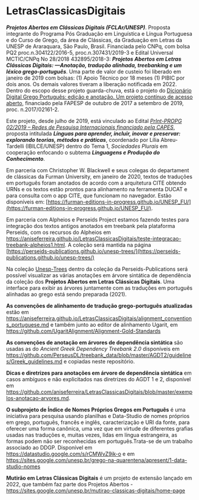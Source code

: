 # LetrasClassicasDigitais
***Projetos Abertos em Clássicas Digitais (FCLAr/UNESP)***. Proposta integrante do Programa Pós Graduação em Linguística e Língua Portuguesa e do Curso de  Grego, da área de Clássicas, da Graduação em Letras da UNESP de Araraquara, São Paulo, Brasil. Financiada pelo CNPq, com bolsa PQ2 proc.n.304122/2016-5, proc.n.307431/2019-3 e Edital Universal MCTIC/CNPq No 28/2018 432895/2018-3: **_Projetos Abertos em Letras Clássicas Digitais: —Anotação, tradução alinhada, treebanking e um léxico grego-português_**. Uma parte de valor de custeio foi liberado em janeiro de 2019 com bolsas: (1) Apoio Técnico por 18 meses (1) PIBIC por dois anos. Os demais valores tiveram a liberação notificada em 2022. Dentro do escopo desse projeto guarda-chuva, está o projeto do [Dicionário Digital Grego Português: edição e anotação. Um projeto contínuo de acesso aberto](https://aniseferreira.github.io/Grc-Por-DigDict), financiado pela FAPESP de outubro de 2017 a setembro de 2019, proc. n.2017/02161-2.


Este projeto, desde julho de 2019, está vinculado ao Edital [*PrInt-PROPG 02/2019 – Redes de Pesquisa Internacionais financiado pela CAPES*](https://www2.unesp.br/portal#!/propg/projetos-internacionais/editais-print/abertos/),  proposta intitulada ***Línguas para aprender, incluir, inovar e preservar: explorando teorias, métodos e práticas***,  coordenado por Lília Abreu-Tardelli (IBILCE/UNESP) dentro do Tema 1, _*Sociedades Plurais*_ em cooperação enfocando o subtema _**Linguagens e Produção do Conhecimento**_.

Em parceria com Christopher W. Blackwell e seus colegas do departament de clássicas da Furman University, em janeiro de 2020, textos de traduções em português foram anotados de acordo com a arquitetura CITE obtendo URNs e os textos estão prontos para alinhamento na ferramenta DUCAT e para consulta com o app CITE, que funcionam no navegador. Estão disponíveis em: [https://furman-editions-in-progress.github.io/UNESP_FU/](https://furman-editions-in-progress.github.io/UNESP_FU/). 

Em parceria com Alpheios e Perseids Project estamos fazendo testes para integração dos textos antigos anotados em treebank pela plataforma Perseids, com os recursos do Alpheios em https://aniseferreira.github.io/LetrasClassicasDigitais/teste-integracao-treebank-alpheios1.html. A coleção será mantida na página [https://perseids-publications.github.io/unesp-trees/](https://perseids-publications.github.io/unesp-trees/)

Na coleção [Unesp-Trees](https://perseids-publications.github.io/unesp-trees/) dentro da coleção da Perseids-Publications será possível visualizar as várias anotações em árvore sintática de dependência da coleção dos **Projetos Abertos em Letras Clássicas Digitais**. Uma interface para exibir as árvores juntamente com as traduções em português  alinhadas ao grego está sendo preparada (2021). 

**As convenções de alinhamento de tradução grego-português atualizadas** estão em https://aniseferreira.github.io/LetrasClassicasDigitais/alignment_conventions_portuguese.md e também junto ao editor de alinhamento Ugarit, em https://github.com/UgaritAlignment/Alignment-Gold-Standards

**As convenções de anotação em árvores de dependência sintática** são usadas as do *Ancient Greek Dependency Treebank 2.0* disponíveis em https://github.com/PerseusDL/treebank_data/blob/master/AGDT2/guidelines/Greek_guidelines.md e copiadas neste repositório. 

**Dicas e diretrizes para anotações em árvore de dependência sintática** em casos ambíguos e não explicitados nas diretrizes do AGDT 1 e 2, disponível em https://github.com/aniseferreira/LetrasClassicasDigitais/blob/master/exemplos-anotacao-arvores.md. 

**O subprojeto de Índice de Nomes Próprios Gregos em Português** é uma iniciativa para pesquisa usando planilhas e Data-Studio de nomes próprios em grego, português, francês e inglês, caracterização e URI da fonte, para oferecer uma forma canônica, uma vez que em virtude de diferentes grafias usadas nas traduções e, muitas vezes, lidas em língua estrangeira, as formas podem não ser reconhecidas em português.Trata-se de um trabalho associado ao DDGP. Disponível em https://datastudio.google.com/s/rCMWvZ9ik-o e em https://sites.google.com/unesp.br/grego-na-quarentena/apresent/1-data-studio-nomes

**Mutirão em Letras Clássicas Digitais** é um projeto de extensão lançado em 2022, que também faz parte dos Projetos Abertos - https://sites.google.com/unesp.br/mutirao-classicas-digitais/home-page
